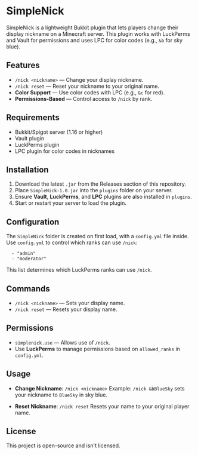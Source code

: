 # SimpleNick

SimpleNick is a lightweight Bukkit plugin that lets players change their display nickname on a Minecraft server. This plugin works with LuckPerms and Vault for permissions and uses LPC for color codes (e.g., `&b` for sky blue).

## Features

- `/nick <nickname>` — Change your display nickname.
- `/nick reset` — Reset your nickname to your original name.
- **Color Support** — Use color codes with LPC (e.g., `&c` for red).
- **Permissions-Based** — Control access to `/nick` by rank.

## Requirements

- Bukkit/Spigot server (1.16 or higher)
- Vault plugin
- LuckPerms plugin
- LPC plugin for color codes in nicknames

## Installation

1. Download the latest `.jar` from the Releases section of this repository.
2. Place `SimpleNick-1.0.jar` into the `plugins` folder on your server.
3. Ensure **Vault**, **LuckPerms**, and **LPC** plugins are also installed in `plugins`.
4. Start or restart your server to load the plugin.

## Configuration

The `SimpleNick` folder is created on first load, with a `config.yml` file inside. Use `config.yml` to control which ranks can use `/nick`:

```allowed_ranks:
  - "admin"
  - "moderator"
```

This list determines which LuckPerms ranks can use `/nick`.

## Commands

- `/nick <nickname>` — Sets your display name.
- `/nick reset` — Resets your display name.

## Permissions
- `simplenick.use` — Allows use of `/nick`.
- Use **LuckPerms** to manage permissions based on `allowed_ranks` in `config.yml`.

## Usage

- **Change Nickname**: `/nick <nickname>`
Example: `/nick &bBlueSky` sets your nickname to `BlueSky` in sky blue.

- **Reset Nickname**: `/nick reset`
Resets your name to your original player name.

## License

This project is open-source and isn't licensed.
